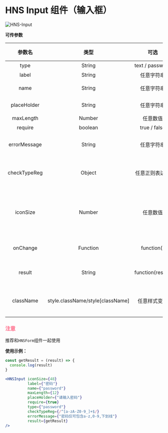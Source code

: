 # HNS Input 组件（输入框）

<img src="https://img.shields.io/badge/HNS--Input-v1.0-ff6987" alt="HNS-Input">

**可传参数**

|     参数名      |                类型                |        可选        | 必传  | 默认值  |                       备注                        |
|:------------:|:--------------------------------:|:----------------:|:---:|:----:|:-----------------------------------------------:|
|     type     |              String              | text / password  |  否  | text |                      输入框类型                      |
|    label     |              String              |      任意字符串       |  否  |  空   |                     输入框标签头                      | 
|     name     |              String              |      任意字符串       |  否  | 空字符串 |                用于提交数据的属性名，不允许写中文                |
| placeHolder  |              String              |      任意字符串       |  否  | 空字符串 |                     默认提示信息                      |
|  maxLength   |              Number              |       任意数值       |  否  |  空   |                    最大允许输入长度                     | 
|   require    |             boolean              |   true / false   |  否  | true |                     内容是否为必填                     |
| errorMessage |              String              |      任意字符串       |  否  |  空   |           自定义错误内容，必须与checkTypeReg同时使用           |
| checkTypeReg |              Object              |     任意正则表达式      |  否  |  空   |          输入框校验的规则，必须与errorMessage同时使用           |
|   iconSize   |              Number              |       任意数值       |  否  | 36px | 清空输入框图标，密码明文密文图标的大小。密码明密切换图标仅type="password"时激活 |
|   onChange   |             Function             |    function()    |  否  |  空   |      通过该回调函数的事件代理对象获取输入内容(e.target.value)       |
|    result    |              String              | function(result) |  否  |  空   |             通过该属性拿到输入框的值与错误检验函数的结果              |
|  className   | style.className/style[className] |      任意样式变量      |  否  |  空   |      可以定制组件的样式，但需要在定制样式后添加 !important 关键字       |

### <font color="ff6987">注意</font>
推荐和`HNSForm`组件一起使用

**使用示例：**

```jsx
const getResult = (result) => {
  console.log(result)
}

<HNSInput iconSize={48}
          label={"密码"}
          name={"password"}
          maxLength={12}
          placeHolder={"请输入密码"}
          require={true}
          type={"password"}
          checkTypeReg={/^[a-zA-Z0-9_]+$/}
          errorMessage={"密码仅可包含a-z,0-9,下划线"}
          result={getResult}
/>
```





